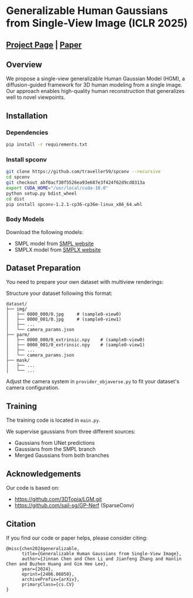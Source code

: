 # Generalizable Human Gaussians from Single-View Image (ICLR 2025)

## [Project Page](https://jinnan-chen.github.io/projects/HGM/) | [Paper](https://arxiv.org/abs/2406.06050)

## Overview
We propose a single-view generalizable Human Gaussian Model (HGM), a diffusion-guided framework for 3D human modeling from a single image. Our approach enables high-quality human reconstruction that generalizes well to novel viewpoints.

## Installation

### Dependencies
```bash
pip install -r requirements.txt
```

### Install spconv
```bash
git clone https://github.com/traveller59/spconv --recursive
cd spconv
git checkout abf0acf30f5526ea93e687e3f424f62d9cd8313a
export CUDA_HOME="/usr/local/cuda-10.0"
python setup.py bdist_wheel
cd dist
pip install spconv-1.2.1-cp36-cp36m-linux_x86_64.whl
```

### Body Models
Download the following models:
- SMPL model from [SMPL website](https://smpl.is.tue.mpg.de/)
- SMPLX model from [SMPLX website](https://smpl-x.is.tue.mpg.de/)

## Dataset Preparation
You need to prepare your own dataset with multiview renderings:

Structure your dataset following this format:
```
dataset/
├── img/
│   ├── 0000_000/0.jpg     # (sample0-view0)
│   ├── 0000_001/0.jpg     # (sample0-view1)
│   ├── ...
│   └── camera_params.json
├── parm/
│   ├── 0000_000/0_extrinsic.npy    # (sample0-view0)
│   ├── 0000_001/0_extrinsic.npy    # (sample0-view1)
│   ├── ...
│   └── camera_params.json
├── mask/
│   ├── ...
│   └── ...
```

Adjust the camera system in `provider_objaverse.py` to fit your dataset's camera configuration.

## Training

The training code is located in `main.py`. 

We supervise gaussians from three different sources:
- Gaussians from UNet predictions
- Gaussians from the SMPL branch
- Merged Gaussians from both branches

## Acknowledgements
Our code is based on:
- https://github.com/3DTopia/LGM.git
- https://github.com/sail-sg/GP-Nerf (SparseConv)

## Citation
If you find our code or paper helps, please consider citing:
```
@misc{chen2024generalizable,
      title={Generalizable Human Gaussians from Single-View Image}, 
      author={Jinnan Chen and Chen Li and Jianfeng Zhang and Hanlin Chen and Buzhen Huang and Gim Hee Lee},
      year={2024},
      eprint={2406.06050},
      archivePrefix={arXiv},
      primaryClass={cs.CV}
}
```
